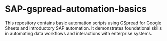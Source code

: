 # SAP-gspread-automation-basics

This repository contains basic automation scripts using GSpread for Google Sheets and introductory SAP automation. It demonstrates foundational skills in automating data workflows and interactions with enterprise systems.
